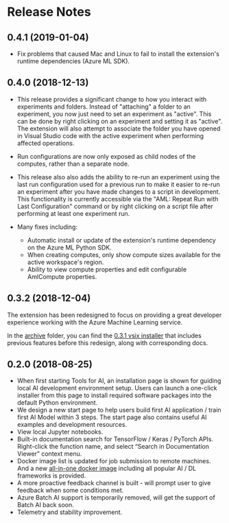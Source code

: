 # Release Notes

## 0.4.1 (2019-01-04)
* Fix problems that caused Mac and Linux to fail to install the extension's runtime dependencies (Azure ML SDK).

## 0.4.0 (2018-12-13)
* This release provides a significant change to how you interact with experiments and folders. Instead of "attaching" a folder to an experiment, you now just need to set an experiment as "active". This can be done by right clicking on an experiment and setting it as "active". The extension will also attempt to associate the folder you have opened in Visual Studio code with the active experiment when performing affected operations. 

* Run configurations are now only exposed as child nodes of the computes, rather than a separate node. 

* This release also also adds the ability to re-run an experiment using the last run configuration used for a previous run to make it easier to re-run an experiment after you have made changes to a script in development. This functionality is currently accessible via the "AML: Repeat Run with Last Configuration" command or by right clicking on a script file after performing at least one experiment run.

* Many fixes including:
  * Automatic install or update of the extension's runtime dependency on the Azure ML Python SDK.
  * When creating computes, only show compute sizes available for the active workspace's region.
  * Ability to view compute properties and edit configurable AmlCompute properties.

## 0.3.2 (2018-12-04)

The extension has been redesigned to focus on providing a great developer experience working with the Azure Machine Learning service. 

In the [archive](/archive) folder, you can find the [0.3.1 vsix installer](/archive/ms-toolsai.vscode-ai-0.3.1.vsix) that includes  previous features before this redesign, along with corresponding docs.


## 0.2.0 (2018-08-25)
-	When first starting Tools for AI, an installation page is shown for guiding local AI development environment setup. Users can launch a one-click installer from this page to install required software packages into the default Python environment.
-	We design a new start page to help users build first AI application / train first AI Model within 3 steps. The start page also contains useful AI examples and development resources.
-	View local Jupyter notebooks.
-	Built-in documentation search for TensorFlow / Keras / PyTorch APIs. Right-click the function name, and select “Search in Documentation Viewer” context menu.
-	Docker image list is updated for job submission to remote machines. And a new [all-in-one docker image](https://hub.docker.com/r/toolsforai/all-in-one/) including all popular AI / DL frameworks is provided.
-	A more proactive feedback channel is built - will prompt user to give feedback when some conditions met.
-	Azure Batch AI support is temporarily removed, will get the support of Batch AI back soon. 
-	Telemetry and stability improvement.
